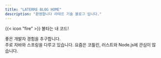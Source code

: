 ```yaml
---
title: "LATERRE BLOG HOME"
description: "환영합니다 라테르 기술 블로그 입니다."
---
```


<div class="flex px-4 py-2 mb-8 text-base rounded-md bg-primary-100 dark:bg-primary-900">
  <span class="flex items-center ltr:pr-3 rtl:pl-3 text-primary-400">
    {{< icon "fire" >}}
  </span>
  <span class="flex items-center justify-between grow dark:text-neutral-300">
    <span class="prose dark:prose-invert">불타는 내 코드!</span>
  </span>
</div>

좋은 개발자 경험을 추구합니다.  
주로 자바와 스프링을 다루고 있습니다. 요즘은 코틀린, 러스트와 Node.js에 관심이 많습니다.